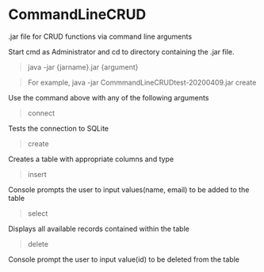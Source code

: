 # CommandLineCRUD
.jar file for CRUD functions via command line arguments

Start cmd as Administrator and cd to directory containing the .jar file. 


>java -jar {jarname}.jar {argument}

>For example, java -jar CommmandLineCRUDtest-20200409.jar create
 
 Use the command above with any of the following arguments

>connect

Tests the connection to SQLite

>create

Creates a table with appropriate columns and type

>insert

Console prompts the user to input values(name, email) to be added to the table

>select

Displays all available records contained within the table

>delete

Console prompt the user to input value(id) to be deleted from the table

